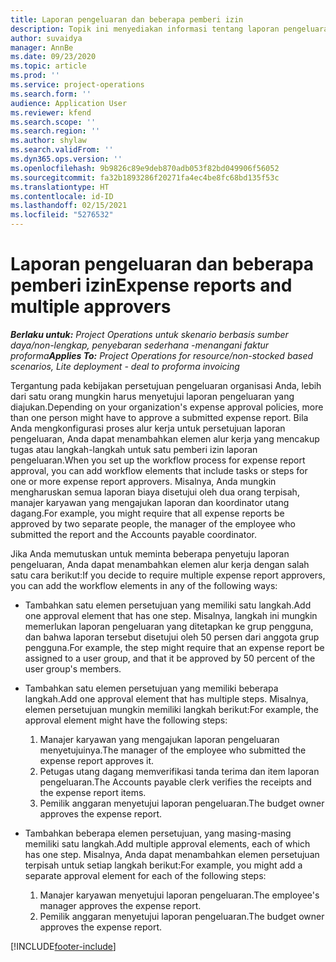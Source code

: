 ```yaml
---
title: Laporan pengeluaran dan beberapa pemberi izin
description: Topik ini menyediakan informasi tentang laporan pengeluaran yang memerlukan persetujuan dari lebih dari satu orang.
author: suvaidya
manager: AnnBe
ms.date: 09/23/2020
ms.topic: article
ms.prod: ''
ms.service: project-operations
ms.search.form: ''
audience: Application User
ms.reviewer: kfend
ms.search.scope: ''
ms.search.region: ''
ms.author: shylaw
ms.search.validFrom: ''
ms.dyn365.ops.version: ''
ms.openlocfilehash: 9b9826c89e9deb870adb053f82bd049906f56052
ms.sourcegitcommit: fa32b1893286f20271fa4ec4be8fc68bd135f53c
ms.translationtype: HT
ms.contentlocale: id-ID
ms.lasthandoff: 02/15/2021
ms.locfileid: "5276532"
---
```

# <a name="expense-reports-and-multiple-approvers"></a><span data-ttu-id="81594-103">Laporan pengeluaran dan beberapa pemberi izin</span><span class="sxs-lookup"><span data-stu-id="81594-103">Expense reports and multiple approvers</span></span>

<span data-ttu-id="81594-104">_**Berlaku untuk:** Project Operations untuk skenario berbasis sumber daya/non-lengkap, penyebaran sederhana -menangani faktur proforma_</span><span class="sxs-lookup"><span data-stu-id="81594-104">_**Applies To:** Project Operations for resource/non-stocked based scenarios, Lite deployment - deal to proforma invoicing_</span></span>

<span data-ttu-id="81594-105">Tergantung pada kebijakan persetujuan pengeluaran organisasi Anda, lebih dari satu orang mungkin harus menyetujui laporan pengeluaran yang diajukan.</span><span class="sxs-lookup"><span data-stu-id="81594-105">Depending on your organization's expense approval policies, more than one person might have to approve a submitted expense report.</span></span> <span data-ttu-id="81594-106">Bila Anda mengkonfigurasi proses alur kerja untuk persetujuan laporan pengeluaran, Anda dapat menambahkan elemen alur kerja yang mencakup tugas atau langkah-langkah untuk satu pemberi izin laporan pengeluaran.</span><span class="sxs-lookup"><span data-stu-id="81594-106">When you set up the workflow process for expense report approval, you can add workflow elements that include tasks or steps for one or more expense report approvers.</span></span> <span data-ttu-id="81594-107">Misalnya, Anda mungkin mengharuskan semua laporan biaya disetujui oleh dua orang terpisah, manajer karyawan yang mengajukan laporan dan koordinator utang dagang.</span><span class="sxs-lookup"><span data-stu-id="81594-107">For example, you might require that all expense reports be approved by two separate people, the manager of the employee who submitted the report and the Accounts payable coordinator.</span></span>

<span data-ttu-id="81594-108">Jika Anda memutuskan untuk meminta beberapa penyetuju laporan pengeluaran, Anda dapat menambahkan elemen alur kerja dengan salah satu cara berikut:</span><span class="sxs-lookup"><span data-stu-id="81594-108">If you decide to require multiple expense report approvers, you can add the workflow elements in any of the following ways:</span></span>

- <span data-ttu-id="81594-109">Tambahkan satu elemen persetujuan yang memiliki satu langkah.</span><span class="sxs-lookup"><span data-stu-id="81594-109">Add one approval element that has one step.</span></span> <span data-ttu-id="81594-110">Misalnya, langkah ini mungkin memerlukan laporan pengeluaran yang ditetapkan ke grup pengguna, dan bahwa laporan tersebut disetujui oleh 50 persen dari anggota grup pengguna.</span><span class="sxs-lookup"><span data-stu-id="81594-110">For example, the step might require that an expense report be assigned to a user group, and that it be approved by 50 percent of the user group's members.</span></span>
- <span data-ttu-id="81594-111">Tambahkan satu elemen persetujuan yang memiliki beberapa langkah.</span><span class="sxs-lookup"><span data-stu-id="81594-111">Add one approval element that has multiple steps.</span></span> <span data-ttu-id="81594-112">Misalnya, elemen persetujuan mungkin memiliki langkah berikut:</span><span class="sxs-lookup"><span data-stu-id="81594-112">For example, the approval element might have the following steps:</span></span>

    1. <span data-ttu-id="81594-113">Manajer karyawan yang mengajukan laporan pengeluaran menyetujuinya.</span><span class="sxs-lookup"><span data-stu-id="81594-113">The manager of the employee who submitted the expense report approves it.</span></span>
    2. <span data-ttu-id="81594-114">Petugas utang dagang memverifikasi tanda terima dan item laporan pengeluaran.</span><span class="sxs-lookup"><span data-stu-id="81594-114">The Accounts payable clerk verifies the receipts and the expense report items.</span></span>
    3. <span data-ttu-id="81594-115">Pemilik anggaran menyetujui laporan pengeluaran.</span><span class="sxs-lookup"><span data-stu-id="81594-115">The budget owner approves the expense report.</span></span>

- <span data-ttu-id="81594-116">Tambahkan beberapa elemen persetujuan, yang masing-masing memiliki satu langkah.</span><span class="sxs-lookup"><span data-stu-id="81594-116">Add multiple approval elements, each of which has one step.</span></span> <span data-ttu-id="81594-117">Misalnya, Anda dapat menambahkan elemen persetujuan terpisah untuk setiap langkah berikut:</span><span class="sxs-lookup"><span data-stu-id="81594-117">For example, you might add a separate approval element for each of the following steps:</span></span>

    1. <span data-ttu-id="81594-118">Manajer karyawan menyetujui laporan pengeluaran.</span><span class="sxs-lookup"><span data-stu-id="81594-118">The employee's manager approves the expense report.</span></span>
    2. <span data-ttu-id="81594-119">Pemilik anggaran menyetujui laporan pengeluaran.</span><span class="sxs-lookup"><span data-stu-id="81594-119">The budget owner approves the expense report.</span></span>


[!INCLUDE[footer-include](../includes/footer-banner.md)]